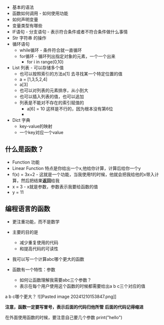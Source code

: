 - 基本的语法
- 函数如何调用 - 如何使用功能
- 如何声明变量
- 变量类型有哪些
- IF语句 - 分支语句 - 表示符合条件或者不符合条件做什么事情
- Str 字符串 的操作
- 循环语句
	- while循环 - 条件符合就一直循环
	- for循环 - 循环列出指定对象的元素，一个一个出来
		- for i in range(0,10)
- List 列表 - 可以存储多个值
	- 也可以按照索引的方法a[1] 去寻找某一个特定位置的值
	- a = [1,3,5,2,4]
	- a[3]
	- 也可以对列表的元素排序，从小到大
	- 也可以插入列表的值，也可以追加
	- 列表是不能对不存在的索引赋值的
		- a[6] = 10 这样是不行的，因为根本没有第6位
		- 
- Dict 字典
	- key-value的映射
	- 一个key对应一个value


## 什么是函数？
- Function  功能
- Linear Function 特点是你给出一个x,他给你计算，计算后给你一个y
- f(x) = 3x+2    - 这就是一个功能，当我使用f的时候，他就会把我给他的x带入计算，然后把结果**返回**给我
- x = 3 - x就是参数，参数表示我要给函数的值
- y = 11

## 编程语言的函数
- 更注重功能，而不是数学
- 主要的目的是
	- 减少重复使用的代码
	- 和提高代码的可读性
- 我可以写一个计算abc哪个更大的函数

- 函数有一个特性：参数
	- 如何让函数理解我需要abc三个参数？
	- 表示在每个用户使用这个函数的时候都需要给出a b c三个对应的值


a b c哪个更大？
![[Pasted image 20241210153847.png]]

**注意，函数一定要写冒号，表示后面的代码归他所管**
**后面的代码记得缩进**

在外面使用函数的时候，要注意自己要几个参数
print("hello")